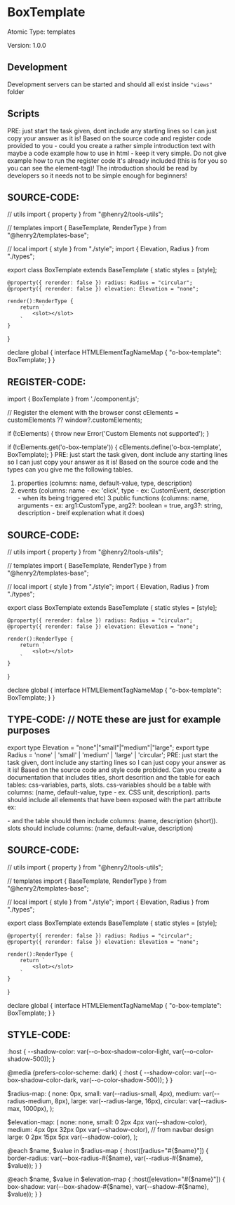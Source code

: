 # BoxTemplate

Atomic Type: templates

Version: 1.0.0

## Development 
Development servers can be started and should all exist inside `"views"` folder

## Scripts 
PRE: just start the task given, dont include any starting lines so I can just copy your answer as it is!
 Based on the source code and register code provided to you - could you create a rather simple introduction text with maybe a code example how to use in html - keep it very simple. Do not give example how to run the register code it's already included (this is for you so you can see the element-tag)! The introduction should be read by developers so it needs not to be simple enough for beginners!

## SOURCE-CODE:
// utils 
import { property } from "@henry2/tools-utils";

// templates
import { BaseTemplate, RenderType } from "@henry2/templates-base";

// local 
import { style } from "./style";
import { Elevation, Radius } from "./types";

export class BoxTemplate extends BaseTemplate {
    static styles = [style];

    @property({ rerender: false }) radius: Radius = "circular";
    @property({ rerender: false }) elevation: Elevation = "none";

    render():RenderType {
        return `
            <slot></slot>
        `
    }
}

declare global {
    interface HTMLElementTagNameMap {
        "o-box-template": BoxTemplate;
    }
}
## REGISTER-CODE:
import { BoxTemplate } from './component.js';

// Register the element with the browser
const cElements = customElements ?? window?.customElements;

if (!cElements) {
  throw new Error('Custom Elements not supported');
}

if (!cElements.get('o-box-template')) {
  cElements.define('o-box-template', BoxTemplate);
}
PRE: just start the task given, dont include any starting lines so I can just copy your answer as it is!
 Based on the source code and the types can you give me the following tables. 
1. properties (columns: name, default-value, type, description) 
2. events (columns: name - ex: 'click', type - ex: CustomEvent<ClickEvent>, description - when its being triggered etc) 
3.public functions (columns: name, arguments - ex: arg1:CustomType, arg2?: boolean = true, arg3?: string, description - breif explenation what it does)

## SOURCE-CODE:
 // utils 
import { property } from "@henry2/tools-utils";

// templates
import { BaseTemplate, RenderType } from "@henry2/templates-base";

// local 
import { style } from "./style";
import { Elevation, Radius } from "./types";

export class BoxTemplate extends BaseTemplate {
    static styles = [style];

    @property({ rerender: false }) radius: Radius = "circular";
    @property({ rerender: false }) elevation: Elevation = "none";

    render():RenderType {
        return `
            <slot></slot>
        `
    }
}

declare global {
    interface HTMLElementTagNameMap {
        "o-box-template": BoxTemplate;
    }
}

## TYPE-CODE: // NOTE these are just for example purposes
export type Elevation = "none"|"small"|"medium"|"large";
export type Radius = 'none' | 'small' | 'medium' | 'large' | 'circular';
PRE: just start the task given, dont include any starting lines so I can just copy your answer as it is!
 Based on the source code and style code probided. Can you create a documentation that includes titles, short descrition and the table for each tables: css-variables, parts, slots.
css-variables should be a table with columns: (name, default-value, type - ex. CSS unit, description).
parts should include all elements that have been exposed with the part attribute ex: <p part='foo'> - and the table should then include columns: (name, description (short)).
slots should include columns: (name, default-value, description)

## SOURCE-CODE:
// utils 
import { property } from "@henry2/tools-utils";

// templates
import { BaseTemplate, RenderType } from "@henry2/templates-base";

// local 
import { style } from "./style";
import { Elevation, Radius } from "./types";

export class BoxTemplate extends BaseTemplate {
    static styles = [style];

    @property({ rerender: false }) radius: Radius = "circular";
    @property({ rerender: false }) elevation: Elevation = "none";

    render():RenderType {
        return `
            <slot></slot>
        `
    }
}

declare global {
    interface HTMLElementTagNameMap {
        "o-box-template": BoxTemplate;
    }
}
## STYLE-CODE:
:host {
    --shadow-color: var(--o-box-shadow-color-light, var(--o-color-shadow-500));
}

@media (prefers-color-scheme: dark) {
    :host {
        --shadow-color: var(--o-box-shadow-color-dark, var(--o-color-shadow-500));
    }
}

$radius-map: (
    none: 0px,
    small: var(--radius-small, 4px),
    medium: var(--radius-medium, 8px),
    large: var(--radius-large, 16px),
    circular: var(--radius-max, 1000px),
);

$elevation-map: (
    none: none,
    small: 0 2px 4px var(--shadow-color),
    medium: 4px 0px 32px 0px var(--shadow-color), // from navbar design
    large: 0 2px 15px 5px var(--shadow-color),
);

@each $name, $value in $radius-map {
    :host([radius="#{$name}"]) {
        border-radius: var(--box-radius-#{$name}, var(--radius-#{$name}, $value));
    }
}

@each $name, $value in $elevation-map {
    :host([elevation="#{$name}"]) {
        box-shadow: var(--box-shadow-#{$name}, var(--shadow-#{$name}, $value));
    }
} 